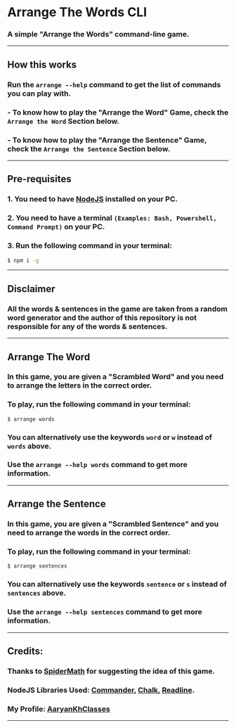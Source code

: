 # Arrange The Words CLI
### A simple "Arrange the Words" command-line game.

---

## How this works
### Run the `arrange --help` command to get the list of commands you can play with.
### - To know how to play the "Arrange the Word" Game, check the `Arrange the Word` Section below.
### - To know how to play the "Arrange the Sentence" Game, check the `Arrange the Sentence` Section below.

---

## Pre-requisites
### 1. You need to have [NodeJS] installed on your PC.
### 2. You need to have a terminal `(Examples: Bash, Powershell, Command Prompt)` on your PC.
### 3. Run the following command in your terminal:
```sh
$ npm i -g
```

---

## Disclaimer
### All the words & sentences in the game are taken from a random word generator and the author of this repository is not responsible for any of the words & sentences.

---

## Arrange The Word
### In this game, you are given a "Scrambled Word" and you need to arrange the letters in the correct order.
### To play, run the following command in your terminal:
```sh
$ arrange words
```
### You can alternatively use the keywords `word` or `w` instead of `words` above.
### Use the `arrange --help words` command to get more information.

---

## Arrange the Sentence
### In this game, you are given a "Scrambled Sentence" and you need to arrange the words in the correct order.
### To play, run the following command in your terminal:
```sh
$ arrange sentences
```
### You can alternatively use the keywords `sentence` or `s` instead of `sentences` above.
### Use the `arrange --help sentences` command to get more information.

---

## Credits:
### Thanks to [SpiderMath] for suggesting the idea of this game.
### NodeJS Libraries Used: [Commander], [Chalk], [Readline].
### My Profile: [AaryanKhClasses]

---

[NodeJS]:<https://nodejs.org>
[SpiderMath]:<https://github.com/SpiderMath>
[Commander]:<https://npmjs.com/package/commander>
[Chalk]:<https://npmjs.com/package/chalk>
[Readline]:<https://nodejs.org/api/readline.html>
[AaryanKhClasses]:<https://github.com/AaryanKhClasses>